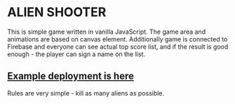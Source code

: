 # ALIEN SHOOTER

This is simple game written in vanilla JavaScript. The game area and animations are based on canvas element. Additionally game is connected to Firebase and everyone can see actual top score list, and if the result is good enough - the player can sign a name on the list.

## [Example deployment is here](https://alien-shooter-52fa2.firebaseapp.com)
Rules are very simple - kill as many aliens as possible.